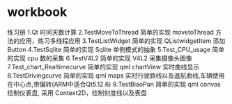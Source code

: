 # workbook

练习册
1.Qt 时间天数计算
2.TestMoveToThread 简单的实现 movetoThread 方法的应用，练习多线程应用
3.TestListWidget 简单的实现 QListwidgetItem 添加 Button
4.TestSqlite 简单的实现 Sqlite 单例模式的抽象
5.Test_CPU_usage 简单的实现 cpu 数的采集
6.TestV4L2 简单的实现 V4L2 采集摄像头图像
7.Test_chart_Realtimecurve 简单的实现 qml chartView 实时曲线显示
8.TestDrivingcurve 简单的实现 qml maps 实时行驶路线以及返航曲线,车辆使用在中心点,带偏转(ARM中适合Qt5.12.6)
9.TestBiaoPan 简单的实现 qml convas 绘制仪表盘, 采用 Context2D，绘制刻度线以及表盘

